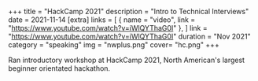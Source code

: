 
+++
title = "HackCamp 2021"
description = "Intro to Technical Interviews"
date = 2021-11-14
[extra]
links = [
      { name = "video", link = "https://www.youtube.com/watch?v=iWlQYThaG0I" },
    ]
link = "https://www.youtube.com/watch?v=iWlQYThaG0I"
duration = "Nov 2021"
category = "speaking"
img = "nwplus.png"
cover= "hc.png"
+++

Ran introductory workshop at HackCamp 2021, North American's largest beginner orientated hackathon.

